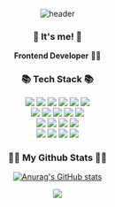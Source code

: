 <div align="center">


<!-- ![header](https://capsule-render.vercel.app/api?type=slice&color=gradient&height=160&section=header&text=Hi!%20I'm%20Hyunjin!&fontAlign=50&fontAlignY=70&fontSize=90&fontColor=000000)
 -->
![header](https://capsule-render.vercel.app/api?type=waving&color=gradient&height=250&section=header&text=Hyunjin's%20Github&fontSize=90)
</div>

<h3 align="center">👋 It's me! 👋</h3>
<p align="center">
  <b>Frontend Developer</b> 👩‍💻 <br>
</p>

<h3 align="center">📚 Tech Stack 📚</h3>
<p align="center">
<div align="center">
<img src="https://img.shields.io/badge/react-61DAFB?style=for-the-badge&logo=react&logoColor=black"> 
<img src="https://img.shields.io/badge/vite-646CFF?style=for-the-badge&logo=vite&logoColor=white">
<img src="https://img.shields.io/badge/typescript-%23007ACC?style=for-the-badge&logo=typescript&logoColor=white">
<img src="https://img.shields.io/badge/javascript-%23F1E05A?style=for-the-badge&logo=javascript&logoColor=white">
<img src="https://img.shields.io/badge/python-%233681BA?style=for-the-badge&logo=python&logoColor=white">
<img src="https://img.shields.io/badge/java-%23B07219.svg?style=for-the-badge&logo=java&logoColor=white">


</div>

<div align="center">
  <img src="https://img.shields.io/badge/Zustand-%234BCF7D?style=for-the-badge&logo=zustand&logoColor=white">
<img src="https://img.shields.io/badge/recoil-61DAFB?style=for-the-badge&logo=recoil&logoColor=white">
<img src="https://img.shields.io/badge/styled components-DB7093?style=for-the-badge&logo=styledcomponents&logoColor=black"> 
<img src="https://img.shields.io/badge/Prettier-F7B93E?style=for-the-badge&logo=Prettier&logoColor=white"/> 
<img src="https://img.shields.io/badge/ESLint-4B32C3?style=for-the-badge&logo=ESLint&logoColor=white"/> 
</div>

<div align="center">
  <img src="https://img.shields.io/badge/MySQL-%234479A1?style=for-the-badge&logo=mysql&logoColor=white">
  <img src="https://img.shields.io/badge/Docker-2496ED?style=for-the-badge&logo=docker&logoColor=white"> 
  <img src="https://img.shields.io/badge/Swagger-85EA2D?style=for-the-badge&logo=Swagger&logoColor=white"> 
  <img src="https://img.shields.io/badge/github%20actions-%232671E5.svg?style=for-the-badge&logo=githubactions&logoColor=white"/>
  </div>

<div align="center">
  <img src="https://img.shields.io/static/v1?style=for-the-badge&message=Slack&color=4A154B&logo=Slack&logoColor=FFFFFF&label="/> 
  <img src="https://img.shields.io/static/v1?style=for-the-badge&message=Notion&color=000000&logo=Notion&logoColor=FFFFFF&label="/>
  <img src="https://img.shields.io/badge/Postman-FF6C37?style=for-the-badge&logo=postman&logoColor=white"/> 
  <img src="https://img.shields.io/badge/figma-%23F24E1E.svg?style=for-the-badge&logo=figma&logoColor=white"/>
</div>
</p>

<h3 align="center">👩‍💻 My Github Stats 👩‍💻</h3>
<div align="center">
 
[![Anurag's GitHub stats](https://github-readme-stats.vercel.app/api?username=hyunjin1109&hide_title=true&show_icons=true&include_all_commits=true&disable_animations=true&theme=vue)](https://github.com/anuraghazra/github-readme-stats)
</div>
<p align="center">
  <a href="https://hits.seeyoufarm.com"><img src="https://hits.seeyoufarm.com/api/count/incr/badge.svg?url=https%3A%2F%2Fgithub.com%2Fhyeinisfree&count_bg=%2341B883&title_bg=%23CDC2C2&icon=github.svg&icon_color=%23E7E7E7&title=hits&edge_flat=false"/></a>
</p>

